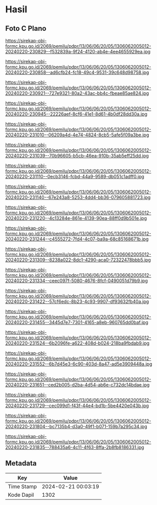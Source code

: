 # Hasil

## Foto C Plano

https://sirekap-obj-formc.kpu.go.id/2069/pemilu/pdpr/13/06/06/20/05/1306062005012-20240220-230829--f532839a-9f24-4120-ab4e-4ee4655929ea.jpg

https://sirekap-obj-formc.kpu.go.id/2069/pemilu/pdpr/13/06/06/20/05/1306062005012-20240220-230858--ad6cfb24-fc18-49c4-9531-39c648d98758.jpg

https://sirekap-obj-formc.kpu.go.id/2069/pemilu/pdpr/13/06/06/20/05/1306062005012-20240220-230921--727e9321-80a2-43ac-bb4c-fbeae85ae824.jpg

https://sirekap-obj-formc.kpu.go.id/2069/pemilu/pdpr/13/06/06/20/05/1306062005012-20240220-230945--22226aef-8cf6-41e1-8d61-4b0df28dd30a.jpg

https://sirekap-obj-formc.kpu.go.id/2069/pemilu/pdpr/13/06/06/20/05/1306062005012-20240220-231010--06209a4d-4e74-4824-8cb5-5afe5f09a3be.jpg

https://sirekap-obj-formc.kpu.go.id/2069/pemilu/pdpr/13/06/06/20/05/1306062005012-20240220-231039--70b96605-b5cb-46ea-910b-35ab5eff25dd.jpg

https://sirekap-obj-formc.kpu.go.id/2069/pemilu/pdpr/13/06/06/20/05/1306062005012-20240220-231110--0ecb3146-fcbd-44a9-9589-db051c1adff0.jpg

https://sirekap-obj-formc.kpu.go.id/2069/pemilu/pdpr/13/06/06/20/05/1306062005012-20240220-231140--67e243a8-5253-4dd4-bb36-079605881723.jpg

https://sirekap-obj-formc.kpu.go.id/2069/pemilu/pdpr/13/06/06/20/05/1306062005012-20240220-231220--4c13284e-861e-4139-90ea-88ff0d9b501e.jpg

https://sirekap-obj-formc.kpu.go.id/2069/pemilu/pdpr/13/06/06/20/05/1306062005012-20240220-231244--c4555272-7fd4-4c07-ba9a-68c85168671b.jpg

https://sirekap-obj-formc.kpu.go.id/2069/pemilu/pdpr/13/06/06/20/05/1306062005012-20240220-231309--8238a022-8dc1-4290-aca0-72322478bbb5.jpg

https://sirekap-obj-formc.kpu.go.id/2069/pemilu/pdpr/13/06/06/20/05/1306062005012-20240220-231334--ceec097f-5080-4676-8fcf-0490051d79b9.jpg

https://sirekap-obj-formc.kpu.go.id/2069/pemilu/pdpr/13/06/06/20/05/1306062005012-20240220-231422--57cf6edc-8b23-4c93-9907-df93632fb40a.jpg

https://sirekap-obj-formc.kpu.go.id/2069/pemilu/pdpr/13/06/06/20/05/1306062005012-20240220-231455--3445d7e7-7301-4165-a8eb-960765dd0baf.jpg

https://sirekap-obj-formc.kpu.go.id/2069/pemilu/pdpr/13/06/06/20/05/1306062005012-20240220-231524--6b2096fe-a622-408d-b024-218ba9fbdab9.jpg

https://sirekap-obj-formc.kpu.go.id/2069/pemilu/pdpr/13/06/06/20/05/1306062005012-20240220-231552--6b7d45e3-6c90-403d-8a47-ad5e3909448a.jpg

https://sirekap-obj-formc.kpu.go.id/2069/pemilu/pdpr/13/06/06/20/05/1306062005012-20240220-231651--ced2b005-d2ba-4d54-ab6e-c732dc14bdae.jpg

https://sirekap-obj-formc.kpu.go.id/2069/pemilu/pdpr/13/06/06/20/05/1306062005012-20240220-231729--cec099d1-f43f-44e4-bd1b-5be4420e043b.jpg

https://sirekap-obj-formc.kpu.go.id/2069/pemilu/pdpr/13/06/06/20/05/1306062005012-20240220-231804--bc7135b4-d3a0-49f1-b071-159b7a295c34.jpg

https://sirekap-obj-formc.kpu.go.id/2069/pemilu/pdpr/13/06/06/20/05/1306062005012-20240220-231835--788435a6-4c11-4f63-8ffa-2b8fb8186331.jpg


## Metadata

| Key        | Value               |
| ---------- | ------------------- |
| Time Stamp | 2024-02-21 00:03:19 |
| Kode Dapil | 1302                |



